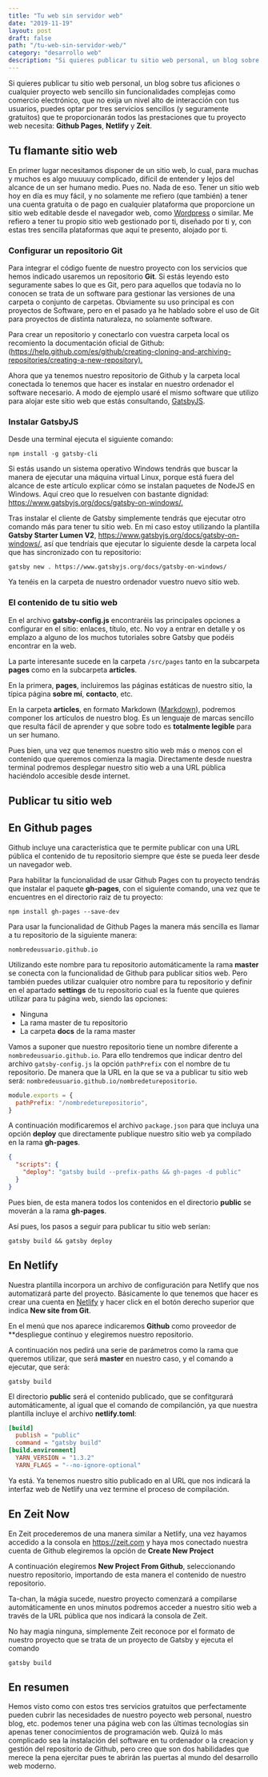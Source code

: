 ```yaml
---
title: "Tu web sin servidor web"
date: "2019-11-19"
layout: post
draft: false
path: "/tu-web-sin-servidor-web/"
category: "desarrollo web"
description: "Si quieres publicar tu sitio web personal, un blog sobre tus aficiones o cualquier proyecto web sencillo sin funcionalidades complejas como comercio electrónico, que no exija un nivel alto de interacción con tus usuarios, puedes optar por tres servicios sencillos (y seguramente gratuitos) que te proporcionarán todos las prestaciones que tu proyecto web necesita: Github Pages, Netlify y Zeit."
---
```

Si quieres publicar tu sitio web personal, un blog sobre tus aficiones o cualquier proyecto web sencillo sin funcionalidades complejas como comercio electrónico, que no exija un nivel alto de interacción con tus usuarios, puedes optar por tres servicios sencillos (y seguramente gratuitos) que te proporcionarán todos las prestaciones que tu proyecto web necesita: **Github Pages**, **Netlify** y **Zeit**.

## Tu flamante sitio web

En primer lugar necesitamos disponer de un sitio web, lo cual, para muchas y muchos es algo muuuuy complicado, difícil de entender y lejos del alcance de un ser humano medio. Pues no. Nada de eso. Tener un sitio web hoy en día es muy fácil, y no solamente me refiero (que también) a tener una cuenta gratuita o de pago en cualquier plataforma que proporcione un sitio web editable desde el navegador web, como [Wordpress](https://www.wordpress.com) o similar. Me refiero a tener tu propio sitio web gestionado por ti, diseñado por ti y, con estas tres sencilla plataformas que aquí te presento, alojado por ti.

### Configurar un repositorio Git

Para integrar el código fuente de nuestro proyecto con los servicios que hemos indicado usaremos un repositorio **Git**. Si estás leyendo esto seguramente sabes lo que es Git, pero para aquellos que todavía no lo conocen se trata de un software para gestionar las versiones de una carpeta o conjunto de carpetas. Obviamente su uso principal es con proyectos de Software, pero en el pasado ya he hablado sobre el uso de Git para proyectos de distinta naturaleza, no solamente software.

Para crear un repositorio y conectarlo con vuestra carpeta local os recomiento la documentación oficial de Github: (<https://help.github.com/es/github/creating-cloning-and-archiving-repositories/creating-a-new-repository).>

Ahora que ya tenemos nuestro repositorio de Github y la carpeta local conectada lo tenemos que hacer es instalar en nuestro ordenador el software necesario. A modo de ejemplo usaré el mismo software que utilizo para alojar este sitio web que estás consultando, [GatsbyJS](gatsbyjs.org/).

### Instalar GatsbyJS

Desde una terminal ejecuta el siguiente comando:

``npm install -g gatsby-cli``

Si estás usando un sistema operativo Windows tendrás que buscar la manera de ejecutar una máquina virtual Linux, porque está fuera del alcance de este artículo explicar cómo se instalan paquetes de NodeJS en Windows. Aquí creo que lo resuelven con bastante dignidad: <https://www.gatsbyjs.org/docs/gatsby-on-windows/.>

Tras instalar el cliente de Gatsby simplemente tendrás que ejecutar otro comando más para tener tu sitio web. En mi caso estoy utilizando la plantilla **Gatsby Starter Lumen V2**, <https://www.gatsbyjs.org/docs/gatsby-on-windows/,> así que tendríais que ejecutar lo siguiente desde la carpeta local que has sincronizado con tu repositorio:

``gatsby new . https://www.gatsbyjs.org/docs/gatsby-on-windows/``

Ya tenéis en la carpeta de nuestro ordenador vuestro nuevo sitio web.

### El contenido de tu sitio web

En el archivo **gatsby-config.js** encontraréis las principales opciones a configurar en el sitio: enlaces, título, etc. No voy a entrar en detalle y os emplazo a alguno de los muchos tutoriales sobre Gatsby que podéis encontrar en la web.

La parte interesante sucede en la carpeta ``/src/pages`` tanto en la subcarpeta **pages** como en la subcarpeta **articles**.

En la primera, **pages**, incluiremos las páginas estáticas de nuestro sitio, la típica página **sobre mí**, **contacto**, etc.

En la carpeta **articles**, en formato Markdown ([Markdown](https://markdown.es/)), podremos componer los artículos de nuestro blog. Es un lenguaje de marcas sencillo que resulta fácil de aprender y que sobre todo es **totalmente legible** para un ser humano.

Pues bien, una vez que tenemos nuestro sitio web más o menos con el contenido que queremos comienza la magia. Directamente desde nuestra terminal podremos desplegar nuestro sitio web a una URL pública haciéndolo accesible desde internet.

## Publicar tu sitio web

## En Github pages

Github incluye una característica que te permite publicar con una URL pública el contenido de tu repositorio siempre que éste se pueda leer desde un navegador web.

Para habilitar la funcionalidad de usar Github Pages con tu proyecto tendrás que instalar el paquete **gh-pages**, con el siguiente comando, una vez que te encuentres en el directorio raiz de tu proyecto:

``npm install gh-pages --save-dev``

Para usar la funcionalidad de Github Pages la manera más sencilla es llamar a tu repositorio de la siguiente manera:

``nombredeusuario.github.io``

Utilizando este nombre para tu repositorio automáticamente la rama **master** se conecta con la funcionalidad de Github para publicar sitios web. Pero también puedes utilizar cualquier otro nombre para tu repositorio y definir en el apartado **settings** de tu repositorio cual es la fuente que quieres utilizar para tu página web, siendo las opciones:

- Ninguna
- La rama master de tu repositorio
- La carpeta **docs** de la rama master

Vamos a suponer que nuestro repositorio tiene un nombre diferente a ``nombredeusuario.github.io``. Para ello tendremos que indicar dentro del archivo ``gatsby-config.js`` la opción ``pathPrefix`` con el nombre de tu repositorio. De manera que la URL en la que se va a publicar tu sitio web será: ``nombredeusuario.github.io/nombredeturepositorio``.

````js
module.exports = {
  pathPrefix: "/nombredeturepositorio",
}
````

A continuación modificaremos el archivo ``package.json`` para que incluya una opción **deploy** que directamente publique nuestro sitio web ya compilado en la rama **gh-pages**.

````json
{
  "scripts": {
    "deploy": "gatsby build --prefix-paths && gh-pages -d public"
  }
}
````

Pues bien, de esta manera todos los contenidos en el directorio **public** se moverán a la rama **gh-pages**.

Así pues, los pasos a seguir para publicar tu sitio web serían:

``gatsby build && gatsby deploy``

## En Netlify

Nuestra plantilla incorpora un archivo de configuración para Netlify que nos automatizará parte del proyecto. Básicamente lo que tenemos que hacer es crear una cuenta en [Netlify](https://netlify.com) y hacer click en el botón derecho superior que indica **New site from Git**.

En el menú que nos aparece indicaremos **Github** como proveedor de **despliegue contínuo y elegiremos nuestro repositorio.

A continuación nos pedirá una serie de parámetros como la rama que queremos utilizar, que será **master** en nuestro caso, y el comando a ejecutar, que será:

``gatsby build``

El directorio **public** será el contenido publicado, que se confitgurará automáticamente, al igual que el comando de compilanción, ya que nuestra plantilla incluye el archivo **netlify.toml**:

````toml
[build]
  publish = "public"
  command = "gatsby build"
[build.environment]
  YARN_VERSION = "1.3.2"
  YARN_FLAGS = "--no-ignore-optional"
````

Ya está. Ya tenemos nuestro sitio publicado en al URL que nos indicará la interfaz web de Netlify una vez termine el proceso de compilación.

## En Zeit Now

En Zeit procederemos de una manera similar a Netlify, una vez hayamos accedido a la consola en <https://zeit.com> y haya mos conectado nuestra cuenta de Github elegiremos la opción de **Create New Project**

A continuación elegiremos **New Project From Github**, seleccionando nuestro repositorio, importando de esta manera el contenido de nuestro repositorio.

Ta-chan, la mágia sucede, nuestro proyecto comenzará a compilarse automáticamente en unos minutos podremos acceder a nuestro sitio web a través de la URL pública que nos indicará la consola de Zeit.

No hay magia ninguna, simplemente Zeit reconoce por el formato de nuestro proyecto que se trata de un proyecto de Gatsby y ejecuta el comando

``gatsby build``

## En resumen

Hemos visto como con estos tres servicios gratuitos que perfectamente pueden cubrir las necesidades de nuestro poyecto web personal, nuestro blog, etc. podemos tener una página web con las últimas tecnologías sin apenas tener conocimientos de programación web. Quizá lo más complicado sea la instalación del software en tu ordenador o la creacion y gestión del repositorio de Github, pero creo que son dos habilidades que merece la pena ejercitar pues te abrirán las puertas al mundo del desarrollo web moderno.

